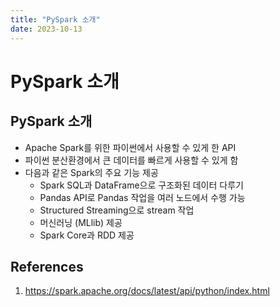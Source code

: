 ```yaml
---
title: "PySpark 소개"
date: 2023-10-13
---
```


# PySpark 소개

## PySpark 소개

- Apache Spark를 위한 파이썬에서 사용할 수 있게 한 API
- 파이썬 분산환경에서 큰 데이터를 빠르게 사용할 수 있게 함
- 다음과 같은 Spark의 주요 기능 제공
  - Spark SQL과 DataFrame으로 구조화된 데이터 다루기
  - Pandas API로 Pandas 작업을 여러 노드에서 수행 가능
  - Structured Streaming으로 stream 작업
  - 머신러닝 (MLlib) 제공
  - Spark Core과 RDD 제공

## References

1. https://spark.apache.org/docs/latest/api/python/index.html
